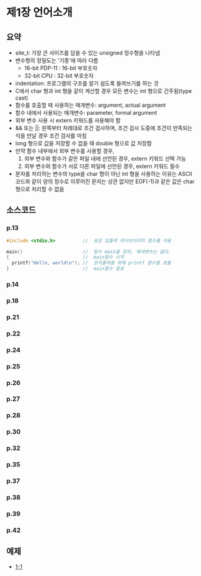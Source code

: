 # 제1장 언어소개

## 요약
*	site_t: 가장 큰 사이즈를 담을 수 있는 unsigned 정수형을 나타냄<br>
*	변수형의 정밀도는 '기종'에 따라 다름<br>
	*	16-bit PDP-11	: 16-bit 부호숫자<br>
	*	32-bit CPU	: 32-bit 부호숫자<br>
* indentation: 프로그램의 구조를 알기 쉽도록 들여쓰기를 하는 것 <br>
* C에서 char 형과 int 형을 같이 계산할 경우 모든 변수는 int 형으로 간주됨(type cast)<br>
* 함수를 호출할 때 사용하는 매개변수: argument, actual argument<br>
* 함수 내에서 사용되는 매개변수: parameter, formal argument<br>
* 외부 변수 사용 시 extern 키워드를 사용해야 함 <br>
* && 또는 ||: 왼쪽부터 차례대로 조건 검사하며, 조건 검사 도중에 조건이 만족되는 식을 만날 경우 조건 검사를 마침 <br>
* long 형으로 값을 저장할 수 없을 때 double 형으로 값 저장함<br>
* 만약 함수 내부에서 외부 변수를 사용할 경우,<br>
	1. 외부 변수와 함수가 같은 파일 내에 선언된 경우, extern 키워드 선택 가능<br>
	2. 외부 변수와 함수가 서로 다른 파일에 선언된 경우, extern 키워드 필수<br>
* 문자를 처리하는 변수의 type을 char 형이 아닌 int 형을 사용하는 이유는 ASCII 코드와 같이 양의 정수로 이루어진 문자는 상관 없지만 EOF(-1)과 같은 값은 char 형으로 처리할 수 없음<br>

## 소스코드
### p.13<br>
```c
#include <stdio.h>          //  표준 입출력 라이브러리의 함수를 이용

main()                      //  함수 main을 정의, 매개변수는 없다.
{                           //  main함수 시작
  printf("Hello, world\n"); //  문자출력을 위해 printf 함수를 호출
}                           //  main함수 종료
```
### p.14<br>
### p.18<br>
### p.21<br>
### p.22<br>
### p.24<br>
### p.25<br>
### p.26<br>
### p.27<br>
### p.28<br>
### p.30<br>
### p.32<br>
### p.35<br>
### p.37<br>
### p.38<br>
### p.39<br>
### p.42<br>

## 예제
* [1-1](./1-1)
